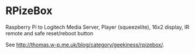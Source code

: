 
RPizeBox
========

Raspberry Pi to Logitech Media Server, Player (squeezelite), 16x2 display, IR remote and safe reset/reboot button

See <a href="http://thomas.w-p.me.uk/blog/category/geekiness/rpizebox/">http://thomas.w-p.me.uk/blog/category/geekiness/rpizebox/</a>.
